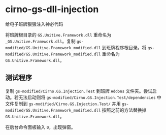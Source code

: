 # cirno-gs-dll-injection
给电子班牌狠狠注入神必代码

将班牌根目录的 `GS.Unitive.Framework.dll` 重命名为 `_GS.Unitive.Framework.dll`。复制 `gs-modified/GS.Unitive.Framework_modified.dll` 到班牌程序根目录。将 `gs-modified/GS.Unitive.Framework_modified.dll` 重命名为 `GS.Unitive.Framework.dll`。

## 测试程序
复制 `gs-modified/Cirno.GS.Injection.Test` 到班牌 `Addons` 文件夹。尝试启动。若无法启动则将 `gs-modified/Cirno.GS.Injection.Test/dependencies` 中文件复制到 `gs-modified/Cirno.GS.Injection.Test/` 并用 `gs-modified/GS.Unitive.Framework_modified.dll` 按照之前的方法替换掉 `GS.Unitive.Framework.dll`。

在后台命令面板输入 `0`，出现弹窗。
